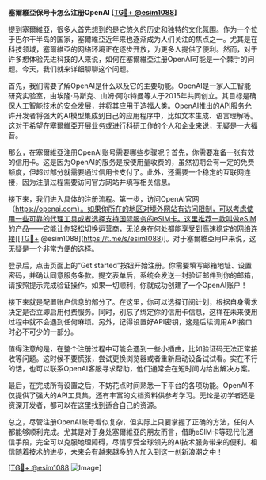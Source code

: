 **塞爾維亞保号卡怎么注册OpenAI [[TG💪+ @esim1088](https://t.me/s/esim1088)]**

提到塞爾維亞，很多人首先想到的是它悠久的历史和独特的文化氛围。作为一个位于巴尔干半岛的国家，塞爾維亞近年来也逐渐成为人们关注的焦点之一。尤其是在科技领域，塞爾維亞的网络环境正在逐步开放，为更多人提供了便利。然而，对于许多想体验先进科技的人来说，如何在塞爾維亞注册OpenAI可能是一个棘手的问题。今天，我们就来详细聊聊这个问题。

首先，我们需要了解OpenAI是什么以及它的主要功能。OpenAI是一家人工智能研究实验室，由埃隆·马斯克、山姆·阿尔特曼等人于2015年共同创立。其目标是确保人工智能技术的安全发展，并将其应用于造福人类。OpenAI推出的API服务允许开发者将强大的AI模型集成到自己的应用程序中，比如文本生成、语言理解等。这对于希望在塞爾維亞开展业务或进行科研工作的个人和企业来说，无疑是一大福音。

那么，在塞爾維亞注册OpenAI账号需要哪些步骤呢？首先，你需要准备一张有效的信用卡。这是因为OpenAI的服务是按使用量收费的，虽然初期会有一定的免费额度，但超过部分就需要通过信用卡支付了。此外，还需要一个稳定的互联网连接，因为注册过程需要访问官方网站并填写相关信息。

接下来，我们进入具体的注册流程。第一步，访问OpenAI官网（https://openai.com）。如果你所在的地区对境外网站有访问限制，可以考虑使用一些可靠的代理工具或者选择支持国际服务的eSIM卡。这里推荐一款叫做eSIM的产品——它能让你轻松切换运营商，无论身在何处都能享受到高速稳定的网络连接[[TG💪+ @esim1088](https://t.me/s/esim1088)]。对于塞爾維亞用户来说，这无疑是一个非常方便的选择。

登录后，点击页面上的“Get started”按钮开始注册。你需要填写邮箱地址、设置密码，并确认同意服务条款。提交表单后，系统会发送一封验证邮件到你的邮箱，请按照提示完成验证操作。如果一切顺利，你就成功创建了一个OpenAI账户！

接下来就是配置账户信息的部分了。在这里，你可以选择订阅计划，根据自身需求决定是否立即启用付费服务。同时，别忘了绑定你的信用卡信息，这样在未来使用过程中就不会遇到任何麻烦。另外，记得设置好API密钥，这是后续调用API接口时必不可少的一部分。

值得注意的是，在整个注册过程中可能会遇到一些小插曲，比如验证码无法正常接收等问题。这时候不要慌张，尝试更换浏览器或者重新启动设备试试看。实在不行的话，也可以联系OpenAI客服寻求帮助，他们通常会在短时间内给出解决方案。

最后，在完成所有设置之后，不妨花点时间熟悉一下平台的各项功能。OpenAI不仅提供了强大的API工具集，还有丰富的文档资料供参考学习。无论是初学者还是资深开发者，都可以在这里找到适合自己的资源。

总之，尽管注册OpenAI账号看似复杂，但实际上只要掌握了正确的方法，任何人都能够顺利完成。尤其是对于身处塞爾維亞的朋友而言，借助eSIM卡等现代化通信手段，完全可以克服地理障碍，尽情享受全球领先的AI技术服务带来的便利。相信随着技术的进步，未来会有越来越多的人加入到这一创新浪潮之中！

[[TG💪+ @esim1088](https://t.me/s/esim1088) ![Image](https://i.postimg.cc/4NQfJmqS/Snipaste-2025-05-13-00-14-12.png)]